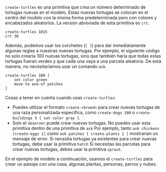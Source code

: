 ﻿`create-turtles` es una primitiva que crea un número determinado de tortugas nuevas en el modelo. Estas nuevas tortugas se colocan en el centro del modelo con la misma forma predeterminada pero con colores y encabezados aleatorios. La versión abreviada de esta primitiva es `crt`.



```
create-turtles 1015
crt 30
```





Además, podemos usar los corchetes (`[ ]`) para dar inmediatamente algunas reglas a nuestras nuevas tortugas. Por ejemplo, el siguiente código no solo crearía 100 nuevas tortugas, sino que también haría que todas estas tortugas fueran verdes y que cada una vaya a una parcela aleatoria. De esta manera, no necesitaríamos usar un comando `ask`.



```
create-turtles 100 [
	set color green
	move-to one-of patches
]
```



Cosas a tener en cuenta cuando usas `create-turtles`:

* Puedes utilizar el formato `create-<breed>` para crear nuevas tortugas de una raza personalizada específica, como `create-dogs 100` o `create-buildings 5 [ set color gray ]`.
* Solo el `observer` puede crear nuevas tortugas. No puedes usar esta primitiva dentro de una primitiva de `ask` Por ejemplo, tanto `ask chickens [create-eggs 1]` como `ask patches [ create-plants 1 ]` mostrarían un mensaje de error. Si necesita tortugas ya existentes para crear nuevas tortugas, debe usar la primitiva `hatch` Si necesitas las parcelas para crear nuevas tortugas, debes usar la primitiva `sprout`.



En el ejemplo de modelo a continuación, usamos el `create-turtles` para crear un paisaje con una casa, algunas plantas, personas, perros y nubes.